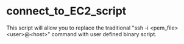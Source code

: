 # connect_to_EC2_script
This script will allow you to replace the traditional "ssh -i &lt;pem_file> &lt;user>@&lt;host>" command with user defined binary script.
